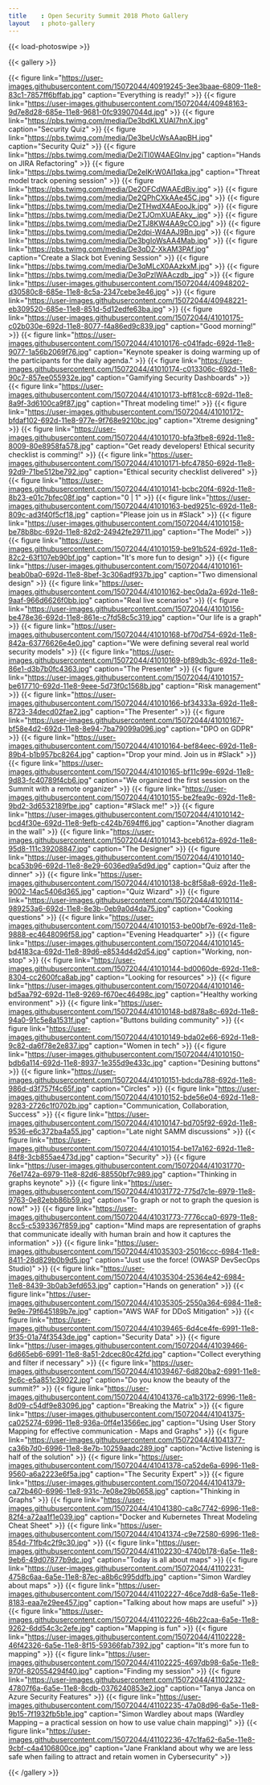 ```yaml
---
title    : Open Security Summit 2018 Photo Gallery
layout   : photo-gallery
---
```


{{< load-photoswipe >}}


{{< gallery >}}

  {{< figure link="https://user-images.githubusercontent.com/15072044/40919245-3ee3baae-6809-11e8-83c1-7857ff6bffab.jpg" caption="Everything is ready!"  >}}
  {{< figure link="https://user-images.githubusercontent.com/15072044/40948163-9d7e8d28-685e-11e8-9681-0fc93907044d.jpg" >}}
  {{< figure link="https://pbs.twimg.com/media/De3bdKLXUAI7hnX.jpg" caption="Security Quiz"  >}}
  {{< figure link="https://pbs.twimg.com/media/De3beUcWsAAapBH.jpg" caption="Security Quiz"  >}}
  {{< figure link="https://pbs.twimg.com/media/De2iTI0W4AEGlnv.jpg" caption="Hands on JIRA Refactoring"  >}}
  {{< figure link="https://pbs.twimg.com/media/De2eIKrW0AI1qka.jpg" caption="Threat model track opening session"  >}}
  {{< figure link="https://pbs.twimg.com/media/De2OFCdWAAEdBjv.jpg" >}}
  {{< figure link="https://pbs.twimg.com/media/De2QPhCXkAAe45C.jpg" >}}
  {{< figure link="https://pbs.twimg.com/media/De2THwdX4AEooJk.jpg" >}}
  {{< figure link="https://pbs.twimg.com/media/De2TJOmXUAEAky_.jpg" >}}
  {{< figure link="https://pbs.twimg.com/media/De2TJ8KW4AA9cCO.jpg" >}}
  {{< figure link="https://pbs.twimg.com/media/De2dpi-W4AAJ9Bn.jpg" >}}
  {{< figure link="https://pbs.twimg.com/media/De3bgIoWsAA4Mab.jpg" >}}
  {{< figure link="https://pbs.twimg.com/media/De3qDZ-XkAM3PAf.jpg" caption="Create a Slack bot Evening Session"  >}}
  {{< figure link="https://pbs.twimg.com/media/De3qMLcX0AAzkxM.jpg" >}}
  {{< figure link="https://pbs.twimg.com/media/De3qPzlWAAczdb_.jpg" >}}
  {{< figure link="https://user-images.githubusercontent.com/15072044/40948202-d30580c8-685e-11e8-8c5a-2347cebe3e46.jpg" >}}
  {{< figure link="https://user-images.githubusercontent.com/15072044/40948221-eb309520-685e-11e8-851d-5d12edfe63ba.jpg" >}}
  {{< figure link="https://user-images.githubusercontent.com/15072044/41010175-c02b030e-692d-11e8-8077-f4a86ed9c839.jpg" caption="Good morning!"  >}}
  {{< figure link="https://user-images.githubusercontent.com/15072044/41010176-c041fadc-692d-11e8-9077-1a56b2069f76.jpg" caption="Keynote speaker is doing warming up of the participants for the daily agenda."  >}}
  {{< figure link="https://user-images.githubusercontent.com/15072044/41010174-c013306c-692d-11e8-90c7-857ee055932e.jpg" caption="Gamifying Security Dashboards"  >}}
  {{< figure link="https://user-images.githubusercontent.com/15072044/41010173-bff81cc8-692d-11e8-8a9f-3d6100ca9f87.jpg" caption="Threat modeling time!"  >}}
  {{< figure link="https://user-images.githubusercontent.com/15072044/41010172-bfdaf102-692d-11e8-977e-9f768e9210bc.jpg" caption="Xtreme designing"  >}}
  {{< figure link="https://user-images.githubusercontent.com/15072044/41010170-bfa3fbe8-692d-11e8-8009-80e8958fa578.jpg" caption="Get ready developers! Ethical security checklist is comming!"  >}}
  {{< figure link="https://user-images.githubusercontent.com/15072044/41010171-bfc47850-692d-11e8-92d9-71be512be792.jpg" caption="Ethical security checklist delivered"  >}}
  {{< figure link="https://user-images.githubusercontent.com/15072044/41010141-bcbc20f4-692d-11e8-8b23-e01c7bfec08f.jpg" caption="0 | 1"  >}}
  {{< figure link="https://user-images.githubusercontent.com/15072044/41010163-bed9251c-692d-11e8-809c-ad3f40f5cf18.jpg" caption="Please join us in #Slack"  >}}
  {{< figure link="https://user-images.githubusercontent.com/15072044/41010158-be78b8bc-692d-11e8-82d2-24942fe29711.jpg" caption="The Model"  >}}
  {{< figure link="https://user-images.githubusercontent.com/15072044/41010159-be91b524-692d-11e8-82c2-63f107eb90bf.jpg" caption="It's more fun to design"  >}}
  {{< figure link="https://user-images.githubusercontent.com/15072044/41010161-beab0ba0-692d-11e8-8bef-3c306adf937b.jpg" caption="Two dimensional design"  >}}
  {{< figure link="https://user-images.githubusercontent.com/15072044/41010162-bec0da2a-692d-11e8-9aaf-966d6626f0bb.jpg" caption="Real live scenarios"  >}}
  {{< figure link="https://user-images.githubusercontent.com/15072044/41010156-be478e36-692d-11e8-861e-c7fd58c5c319.jpg" caption="Our life is a graph"  >}}
  {{< figure link="https://user-images.githubusercontent.com/15072044/41010168-bf70d754-692d-11e8-842a-63776626e4e0.jpg" caption="We were defining several real world security models"  >}}
  {{< figure link="https://user-images.githubusercontent.com/15072044/41010169-bf89db3c-692d-11e8-86e1-d3b7b0fc4363.jpg" caption="The Presenter"  >}}
  {{< figure link="https://user-images.githubusercontent.com/15072044/41010157-be617710-692d-11e8-9eee-5d73f0c1568b.jpg" caption="Risk management"  >}}
  {{< figure link="https://user-images.githubusercontent.com/15072044/41010166-bf34333a-692d-11e8-8723-34decd02fae2.jpg" caption="The Presenter"  >}}
  {{< figure link="https://user-images.githubusercontent.com/15072044/41010167-bf58e4d2-692d-11e8-8e94-7ba79099a096.jpg" caption="DPO on GDPR"  >}}
  {{< figure link="https://user-images.githubusercontent.com/15072044/41010164-bef84eec-692d-11e8-89b4-b1b957bc8264.jpg" caption="Drop your mind. Join us in #Slack"  >}}
  {{< figure link="https://user-images.githubusercontent.com/15072044/41010165-bf11c99e-692d-11e8-9d83-fc40789f4cb6.jpg" caption="We organized the first session on the Summit with a remote organizer"  >}}
  {{< figure link="https://user-images.githubusercontent.com/15072044/41010155-be2fea9c-692d-11e8-9bd2-3d6532189fbe.jpg" caption="#Slack me!"  >}}
  {{< figure link="https://user-images.githubusercontent.com/15072044/41010142-bcd4f30e-692d-11e8-9efb-c424b7694ff6.jpg" caption="Another diagram in the wall"  >}}
  {{< figure link="https://user-images.githubusercontent.com/15072044/41010143-bceb612a-692d-11e8-95d8-111c39208847.jpg" caption="The Designer"  >}}
  {{< figure link="https://user-images.githubusercontent.com/15072044/41010140-bca53b96-692d-11e8-8e29-6036ed9a5d9d.jpg" caption="Quiz after the dinner"  >}}
  {{< figure link="https://user-images.githubusercontent.com/15072044/41010138-bc8f58a8-692d-11e8-9002-14ac5406d365.jpg" caption="Quiz Wizard"  >}}
  {{< figure link="https://user-images.githubusercontent.com/15072044/41010114-989253a6-692d-11e8-8e3b-0eb9a0d4da75.jpg" caption="Cooking questions"  >}}
  {{< figure link="https://user-images.githubusercontent.com/15072044/41010153-be00bf7e-692d-11e8-9888-ec4648096f58.jpg" caption="Evening Headquarter"  >}}
  {{< figure link="https://user-images.githubusercontent.com/15072044/41010145-bd4183ca-692d-11e8-89d6-e8534d4d2d54.jpg" caption="Working, non-stop"  >}}
  {{< figure link="https://user-images.githubusercontent.com/15072044/41010144-bd0060de-692d-11e8-8304-cc2600fca8ab.jpg" caption="Looking for resources"  >}}
  {{< figure link="https://user-images.githubusercontent.com/15072044/41010146-bd5aa792-692d-11e8-9269-f670ec46498c.jpg" caption="Healthy working environment"  >}}
  {{< figure link="https://user-images.githubusercontent.com/15072044/41010148-bd878a8c-692d-11e8-94a0-91c5e8a1531f.jpg" caption="Buttons building community"  >}}
  {{< figure link="https://user-images.githubusercontent.com/15072044/41010149-bda02e66-692d-11e8-9c82-da6f78e2e837.jpg" caption="Women in tech"  >}}
  {{< figure link="https://user-images.githubusercontent.com/15072044/41010150-bdb6a114-692d-11e8-8937-1e355d9e433c.jpg" caption="Desining buttons"  >}}
  {{< figure link="https://user-images.githubusercontent.com/15072044/41010151-bdcda788-692d-11e8-986d-d3f757f4c65f.jpg" caption="Circles"  >}}
  {{< figure link="https://user-images.githubusercontent.com/15072044/41010152-bde56e04-692d-11e8-9283-2726c1f0702b.jpg" caption="Communication, Collaboration, Success"  >}}
  {{< figure link="https://user-images.githubusercontent.com/15072044/41010147-bd705f92-692d-11e8-9536-e6c372ba4a55.jpg" caption="Late night SAMM discussions"  >}}
  {{< figure link="https://user-images.githubusercontent.com/15072044/41010154-be17a162-692d-11e8-84f8-3cb855ae473d.jpg" caption="Security"  >}}
  {{< figure link="https://user-images.githubusercontent.com/15072044/41031770-76e1742a-6979-11e8-82d6-88550bf7c989.jpg" caption="Thinking in graphs keynote"  >}}
  {{< figure link="https://user-images.githubusercontent.com/15072044/41031772-775d7c1e-6979-11e8-9763-0e82ebb86b59.jpg" caption="To graph or not to graph the quesion is now!"  >}}
  {{< figure link="https://user-images.githubusercontent.com/15072044/41031773-7776cca0-6979-11e8-8cc5-c5393367f859.jpg" caption="Mind maps are representation of graphs that communicate ideally with human brain and how it captures the information"  >}}
  {{< figure link="https://user-images.githubusercontent.com/15072044/41035303-25016ccc-6984-11e8-8411-28d829b0b9d5.jpg" caption="Just use the force! (OWASP DevSecOps Studio)"  >}}
  {{< figure link="https://user-images.githubusercontent.com/15072044/41035304-25364e42-6984-11e8-8439-3b0ab3efd653.jpg" caption="Hands on generation"  >}}
  {{< figure link="https://user-images.githubusercontent.com/15072044/41035305-2550a364-6984-11e8-9e9e-79f645189b7e.jpg" caption="AWS WAF for DDoS Mitigation"  >}}
  {{< figure link="https://user-images.githubusercontent.com/15072044/41039465-6d4ce4fe-6991-11e8-9f35-01a74f3543de.jpg" caption="Security Data"  >}}
  {{< figure link="https://user-images.githubusercontent.com/15072044/41039466-6d665eb6-6991-11e8-8a51-2dcec80c42fd.jpg" caption="Collect everything and filter if necessary"  >}}
  {{< figure link="https://user-images.githubusercontent.com/15072044/41039467-6d820ba2-6991-11e8-9c6c-e5a851c39022.jpg" caption="Do you know the beauty of the summit?"  >}}
  {{< figure link="https://user-images.githubusercontent.com/15072044/41041376-ca1b3172-6996-11e8-8d09-c54df9e83096.jpg" caption="Breaking the Matrix"  >}}
  {{< figure link="https://user-images.githubusercontent.com/15072044/41041375-ca025274-6996-11e8-936a-0ff4e13566ec.jpg" caption="Using User Story Mapping for effective communication - Maps and Graphs"  >}}
  {{< figure link="https://user-images.githubusercontent.com/15072044/41041377-ca36b7d0-6996-11e8-8e7b-10259aadc289.jpg" caption="Active listening is half of the solution"  >}}
  {{< figure link="https://user-images.githubusercontent.com/15072044/41041378-ca52de6a-6996-11e8-9560-a6a2223e6f5a.jpg" caption="The Security Expert"  >}}
  {{< figure link="https://user-images.githubusercontent.com/15072044/41041379-ca72b460-6996-11e8-931c-7e08e29b0658.jpg" caption="Thinking in Graphs"  >}}
  {{< figure link="https://user-images.githubusercontent.com/15072044/41041380-ca8c7742-6996-11e8-82f4-a72aa1f1e039.jpg" caption="Docker and Kubernetes Threat Modeling Cheat Sheet"  >}}
  {{< figure link="https://user-images.githubusercontent.com/15072044/41041374-c9e72580-6996-11e8-854d-71fb4c2f9c30.jpg" >}}
  {{< figure link="https://user-images.githubusercontent.com/15072044/41102230-4740b178-6a5e-11e8-9eb6-49d07877b9dc.jpg" caption="Today is all about maps"  >}}
  {{< figure link="https://user-images.githubusercontent.com/15072044/41102231-4758c6aa-6a5e-11e8-87ec-a8b6c995ddfb.jpg" caption="Simon Wardley about maps"  >}}
  {{< figure link="https://user-images.githubusercontent.com/15072044/41102227-46ce7dd8-6a5e-11e8-8183-eaa7e29ee457.jpg" caption="Talking about how maps are useful"  >}}
  {{< figure link="https://user-images.githubusercontent.com/15072044/41102226-46b22caa-6a5e-11e8-9262-6dd54c3c2efe.jpg" caption="Mapping is fun"  >}}
  {{< figure link="https://user-images.githubusercontent.com/15072044/41102228-46f42326-6a5e-11e8-8f15-59366fab7392.jpg" caption="It's more fun to mapping"  >}}
  {{< figure link="https://user-images.githubusercontent.com/15072044/41102225-4697db98-6a5e-11e8-970f-820554294f40.jpg" caption="Finding my session"  >}}
  {{< figure link="https://user-images.githubusercontent.com/15072044/41102232-47807f6a-6a5e-11e8-8cdb-0376240853e2.jpg" caption="Tanya Janca on Azure Security Features"  >}}
  {{< figure link="https://user-images.githubusercontent.com/15072044/41102235-47a08d96-6a5e-11e8-9b15-7f1932fb5b1e.jpg" caption="Simon Wardley about maps (Wardley Mapping – a practical session on how to use value chain mapping)"  >}}
  {{< figure link="https://user-images.githubusercontent.com/15072044/41102236-47c1fa62-6a5e-11e8-9cbf-c4a4106800ce.jpg" caption="Jane Frankland about why we are less safe when failing to attract and retain women in Cybersecurity"  >}}



{{< /gallery >}}

